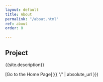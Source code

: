 ```yaml
---
layout: default
title: About
permalink: "/about.html"
ref: about
order: 0

---
```



## Project
{{site.description}}


[Go to the Home Page]({{ '/' | absolute_url }})